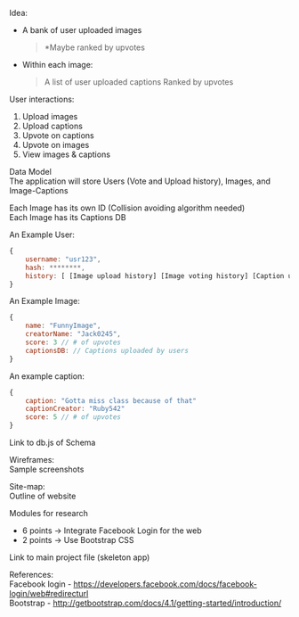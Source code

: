 Idea:
- A bank of user uploaded images
	> *Maybe ranked by upvotes
- Within each image:
	> A list of user uploaded captions
	> Ranked by upvotes

User interactions:
1) Upload images
2) Upload captions
3) Upvote on captions
4) Upvote on images
5) View images & captions

Data Model <br/>
The application will store Users (Vote and Upload history), Images, and Image-Captions

Each Image has its own ID (Collision avoiding algorithm needed) </br>
Each Image has its Captions DB </br>

An Example User: </br>
``` javascript
{
	username: "usr123",
	hash: ********,
	history: [ [Image upload history] [Image voting history] [Caption upload history] [Caption voting history] ]
}
```

An Example Image: </br>
``` javascript
{
	name: "FunnyImage",
	creatorName: "Jack0245",
	score: 3 // # of upvotes
	captionsDB: // Captions uploaded by users
}
```

An example caption: </br>
``` javascript
{
	caption: "Gotta miss class because of that"
	captionCreator: "Ruby542"
	score: 5 // # of upvotes
}
```

Link to db.js of Schema </br>

Wireframes: </br>
Sample screenshots

Site-map: </br>
Outline of website

Modules for research</br>
- 6 points -> Integrate Facebook Login for the web
- 2 points -> Use Bootstrap CSS

Link to main project file (skeleton app) </br>

References: </br>
Facebook login - https://developers.facebook.com/docs/facebook-login/web#redirecturl </br>
Bootstrap - http://getbootstrap.com/docs/4.1/getting-started/introduction/

